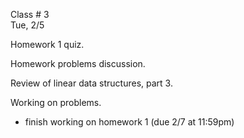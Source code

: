 <div class="lecture1">

<div class="column_date">
<p markdown="block">

Class # 3 <br>
Tue, 2/5



</p>
</div>

<div class="column_materials">
<p markdown="block">
Homework 1 quiz. 

Homework problems discussion.

Review of linear data structures, part 3.
<!--
[Review of linear data structures, part1](slides/03-linear-ds_3.html).
-->
Working on problems. 
<br>


</p>
</div>

<div class="column_assign">
<p markdown="block">


- finish working on homework 1 (due 2/7 at 11:59pm)




</p>
</div>

</div>

